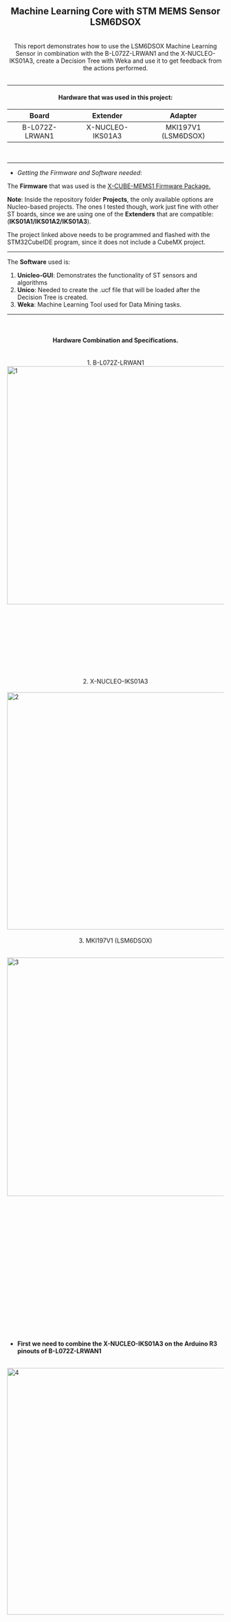 ## <center>Machine Learning Core with STM MEMS Sensor LSM6DSOX

<br>

<center>This report demonstrates how to use the LSM6DSOX Machine Learning Sensor in combination with the B-L072Z-LRWAN1 and the X-NUCLEO-IKS01A3, create a Decision Tree with Weka and use it to get feedback from the actions performed.</center>

<br>

---

#### <center> Hardware that was used in this project:

| <center>Board</center>          | <center> Extender</center>        | <center>Adapter</center>             |
| ------------------------------- | --------------------------------- | ------------------------------------ |
| <center>B-L072Z-LRWAN1</center> | <center>X-NUCLEO-IKS01A3</center> | <center>MKI197V1 (LSM6DSOX)</center> |

</center>
<br>

---

- *Getting the Firmware and Software needed*:

The **Firmware** that was used is the [X-CUBE-MEMS1 Firmware Package.](http://github.com/STMicroelectronics/X-CUBE-MEMS1/tree/main/Projects/NUCLEO-L073RZ/Examples/IKS01A3/DataLogExtended/STM32CubeIDE)

**Note**: Inside the repository folder **Projects**, the only available options are Nucleo-based projects. The ones I tested though, work just fine with other ST boards, since we are using one of the **Extenders** that are compatible: (**IKS01A1/IKS01A2/IKS01A3**).

The project linked above needs to be programmed and flashed with the STM32CubeIDE program, since it does not include a CubeMX project.

---

The **Software** used is:

1. **Unicleo-GUI**: Demonstrates the functionality of ST sensors and algorithms
2. **Unico**: Needed to create the .ucf file that will be loaded after the Decision Tree is created.
3. **Weka**: Machine Learning Tool used for Data Mining tasks.

---

<br>

#### <center>**Hardware Combination and Specifications.**

<br>

<center>1. B-L072Z-LRWAN1</center>

<img title="" src="images/images/1_1.JPG" alt="1" data-align="center" width="553">

<br>
<br>
<br>
<br>
<br>
<br>
<br>
<br>

<br>

<br>

<br>

<center>2. X-NUCLEO-IKS01A3</center>

<br>

<img title="" src="images/2_2.JPG" alt="2" data-align="center" width="551">

<br>

<br>

<center>3. MKI197V1 (LSM6DSOX)</center>

<br>

<img title="" src="images/3_3.JPG" alt="3" data-align="center" width="554"><br>

<br>

<br>

<br>

<br>

<br>

<br>

<br>

<br>

<br>

<br>

<br>

<br>

<br>

<br>

<br>

<br>

<br>

<br>

- **First we need to combine the X-NUCLEO-IKS01A3 on the Arduino R3 pinouts of B-L072Z-LRWAN1**  

<br>

<img title="" src="images/4_4.jpg" alt="4" data-align="center" width="573">

<br>

<br>

<br>

<br>

<br>

<br>

<br>

<br>

<br>

<br>

<br>

<br>

<br>

<br>

<br>

<br>

<br>

<br>

<br>

<br>

<br>

<br>

<br>

<br>

<br>

<br>

- **Next we add the MKI197V1 on the DIL24 Socket of the IKS01A3**

> **IMPORTANT**: Make sure the ST Logo on BOTH the extender and the adapter are aligned, otherwise the adapter will overheat and most likely circuit itself.        <img title="" src="images/5_5.JPG" alt="5" data-align="center" width="513">

<br>

- **Now for the final step**, we need to enable the LSM6DSOX sensor on the MKI197V1. The LSM6DSOX sensor starts in I3C mode because of a level shifter on the IKS01A3 that keeps the INT1 of the LSM6DSOX high, this results to I3C initialization by default (as described in the Datasheet). The only solution that I found was to bypass the INT1 and route the INT2 in its place. That can be done by connecting the A5 pin of the IKS01A3 to GND with a wire and also change the JP6 Jumper from the default 5-6 to 13-14. The change of the Jumper supposedly sets the M_INT2_0 on pin D2, in case a change need to be made in the schematic.
   After these changes, the LSM6DSOX should be enabled.

<br>

<img title="" src="images/6_6.JPG" alt="6" data-align="center" width="570">

<br>

#### <center> **Now we are ready to begin.**

---

<br>

- First we need to program and flash our board. This needs to be done with STM32CubeIDE. 

<img title="" src="images/ide.png" alt="7" data-align="center" width="741">

<br>

- Now let's check if our sensor works as intented in Unicleo.
  
  - > This is the interface of Unicleo. If our board is connected via USB (ST Link) then the Serial Port should be automatically selected, mine for example is COM5. *We select* `Connect`.
    
    <img title="" src="images/unicleo1.png" alt="71" data-align="center" width="717">

<br>

- The sensors list will pop up and show all available sensors. Choose the LSM6DSOX (DIL24).
  
  - > Note that there is also another sensor named LSM6DSO, that is the exaxt same sensor but on the extender IKS01A3 and does not contain the Machine Learning Core. 
    
    <img title="" src="images/unicleo1_2.png" alt="72" data-align="center" width="656">

<br>

- After `Apply` has been selected, the following window will pop up. It shows the sensors of the IKS01A3 and the MKI197V1 along with their locations.
  
  - > On the left we can see the option for the visualization of the available sensors. 
    
    <img title="" src="images/unicleo2.png" alt="8" data-align="center" width="620">

<br>

- If `MLC` is chosen on the left, we will be greeted by the following window. On the first block, named `Sensor Configuration`, a custom .ucf dataset can be loaded. Below that are some `Example algorithms` that if chosen they will be loaded and according to the motion of the sensor, a different value will be shown on the `MLC Source Registers` bellow.
  
  - > The values will be displayed on the blocks in the right of `MLC0_SRC`.
    
    <img title="" src="images/unicleo3.png" alt="9" data-align="center" width="327">

<br>

- For example, here are the specifics of the `Activity Recognition (Wrist)` algorithm.
  
  - > According to the documentation
    
    - 1 = Stationary/Other
    
    - 4 = Walking/FastWalking
    
    - 8 = Jogging/Running
      
      <img src="images/unicleo4.png" title="" alt="10" data-align="center">
      
      <br>

<br>

- Before we can select the algorithm we need to select `Start` on the main window. That way we initialize the sensors to begin monitoring.

<br>

<br>
  <img src="images/unicleo5.png" title="" alt="11" data-align="center">

<br>

- Now, instead of using one of the example algorithms, I will create my own `.ucf` file. To do that, I need to log data based on each action that I want to add to the Decision Tree. The log will be created in Unicleo (in `.txt/.csv` format) and then I'll use Unico to create the `.ucf` file. Then I'll load the `.ucf` file to Weka to create the Decision Tree and load it back to Unicleo.
  
  <br>

- In order to log the data, the `Datalog` option needs to be chosen on the left on the main window. Next choose the sensors that you want to log into a file from both `Data` and `Datalog period source` and set a file for said activity. Here I will monitor some actions for 1 minute and save them in a file `karate.csv`. 
  
  <br>

<img title="" src="images/unicleo6.png" alt="12" data-align="center">

<br>

- I will follow the same steps for the dataset `boxing.csv`.
  
  <br>
  <img src="images/unicleo7.png" title="" alt="13" data-align="center">

<br>

<br>

- Now *Unico* needs to be used in order to create a file that can be read by Weka.
  
  - > Since Unico cannot be used with the shield IKS01A3, I will have to use it in offline mode. That means that it will not connect with my board, but I will be able to load my datasets in order to extract an `.arff` file.
  
  - > > Select in the `iNemo Inertial Modules` the `STEVAL-MKI197V1 (LSM6DSOX)` sensor and diselect the `Communication with the motherboard` option. Then click on `Select Device`.
    
    <br>
    <img src="images/unico1.png" title="" alt="14" data-align="center">

<br>

<br>

- After the main window shows up, select `MLC` on the left and the Machine Learning Core window will open.

<img src="images/unico2.png" title="" alt="141" data-align="center">

<br>

<br><br>

- Now we load each one of the datasets and set the `Class (Label)` as `boxing` for the boxing dataset and `karate` for the karate dataset. 

<img src="images/unico3.png" title="" alt="15" data-align="center">

<br>

<br>

<br>

<br>

- Then we move to the `Configuration` Tab. Here are the options that I gave to my Decision Tree.

<img src="images/unico4.png" title="" alt="16" data-align="center">

<br>

<img src="images/unico5.png" title="" alt="17" data-align="center">

<br>

<img src="images/unico6.png" title="" alt="18" data-align="center">

<br>

<br><br><br>

- I chose all the *Signed* options `ACC_X`, `ACC_Y`, `ACC_Z`, `GY_X`, `GY_Y`, `GY_Z` for the `Mean`, `Variance`,  `Energy` and `Peak to Peak` features.

<br>

<img src="images/unico7.png" title="" alt="19" data-align="center">

<br>

<br><br>

<br>

- Here I name a file to save as `.arff` and choose the output that I want to see in the Decision Tree later. 
  
  - > I set `1` for karate and `2` for boxing.

<img src="images/unico8.png" title="" alt="19" data-align="center">

<br>
<br>

<br>

<br><br>

<br>

- Open Weka Explorer and load the `sports.arff` file we created above:

<img src="images/weka1.png" title="" alt="20" data-align="center">

<br>

<br><br><br>

- Select the `Clasify Tab` and then `Choose` on the `Classifier` Block and select the `J48` in the tree section. I let the `Cross-Validation Folds` on 10 as default since it gives a ~98% result. 

<br>

<img src="images/weka2.png" title="" alt="21" data-align="center">
  <br>
  <br>

<br>

<img title="" src="images/weka3.png" alt="22" data-align="center" width="250">

<br>

<br><br>

<br>

- The Decision Tree has be generated. But in order to load it into Unico to create our `.ucf` file we need to copy the selected text as in the image below (The tree itself) and paste it into a `.txt` file. 

<br>

<img title="" src="images/weka4.png" alt="23" data-align="center" width="973">

<br>

<img src="images/weka5.png" title="" alt="24" data-align="center">

<br><br>

<br>

- And if we want to see the Decision Tree, then right click on the `Result list` and select `Visualize Tree`.

<br>

<img title="" src="images/weka6.png" alt="25" data-align="center" width="465">

<br>

<br>

<br>

<br>

- Now we can load the `.txt` file into the Unico window we left intact a while ago. 

<img title="" src="images/weka7.png" alt="26" data-align="center" width="605">

<br>

<br>

<br>

- And save the file as `sports.ucf`.

<img title="" src="images/unico9.png" alt="27" data-align="center" width="629">

<br>

<br><br>

<br>

- Now we can go back to Unicleo and load the `sports.ucf` file to the `MLC`. 

<img title="" src="images/final1.png" alt="28" data-align="center" width="392">

<br>

<br>

<br>

- > Here as we can see the `MLC0_SRC` changes to `1` when the board mimics the action for `karate`.

<img title="" src="images/final2.png" alt="29" data-align="center" width="410">

<br>

<br>

<br>

- And here as we can see the `MLC0_SRC` changes to `2` when the board mimics the action for `boxing`.

<img title="" src="images/final3.png" alt="30" data-align="center" width="412">

---

- <u>**Here is a video demostration of the LSM6DSOX sensor changing value from `1` to `2` when it recognises the different actions**</u>.
  
  <br>
  
  > 
  > 
  > [<center> Machine Learning Core LSM6DSOX Demonstration || ISCA Lab</center>](https://www.youtube.com/watch?v=m6ylfVGBezo)
  > 
  > 
  > <br>
  > 
  > 
  > [![test](https://raw.githubusercontent.com/harrkout/Machine-Learning-Core-LSM6DSO-X/main/6_6.JPG)](https://www.youtube.com/watch?v=m6ylfVGBezo)

##### <center> This concludes this demo.

---

- Some notes on the `Machine Learning Core` and the `Finite State Machine` options on Unicleo/Unico.
  
  - > `Finite State Machine` gives only a True or False result, from my understanding. This means that it can only detect whether the sensor is Idle or in a specific Action, it cannot distinguish between different events and actions.
  
  - > Whereas the Machine Learning Core **can** distinguish between different actions performed by the sensor. For example it can tell us when the sensor is Idle or when a specific action (from numerous loaded in the Decision Tree) is performed.
